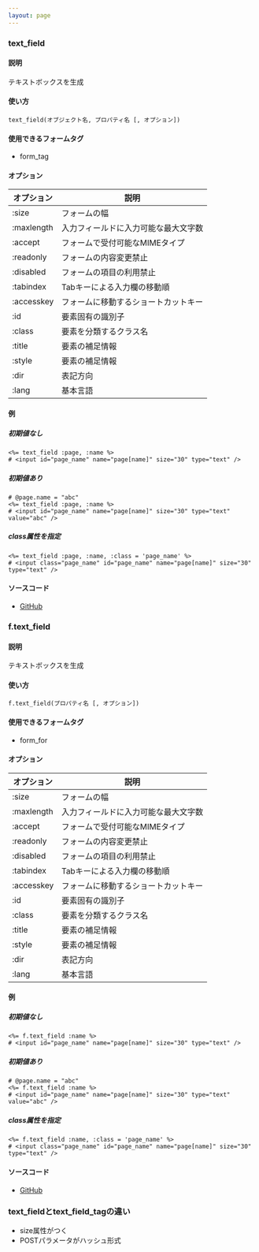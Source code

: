 ```yaml
---
layout: page
---
```

### text_field
#### 説明
テキストボックスを生成

#### 使い方
    text_field(オブジェクト名, プロパティ名 [, オプション])

#### 使用できるフォームタグ
* form_tag

#### オプション

オプション      | 説明
---------- | ------------------
:size      | フォームの幅
:maxlength | 入力フィールドに入力可能な最大文字数
:accept    | フォームで受付可能なMIMEタイプ
:readonly  | フォームの内容変更禁止
:disabled  | フォームの項目の利用禁止
:tabindex  | Tabキーによる入力欄の移動順
:accesskey | フォームに移動するショートカットキー
:id        | 要素固有の識別子
:class     | 要素を分類するクラス名
:title     | 要素の補足情報
:style     | 要素の補足情報
:dir       | 表記方向
:lang      | 基本言語

#### 例
##### 初期値なし
    <%= text_field :page, :name %>
    # <input id="page_name" name="page[name]" size="30" type="text" />

##### 初期値あり
    # @page.name = "abc"
    <%= text_field :page, :name %>
    # <input id="page_name" name="page[name]" size="30" type="text" value="abc" />

##### class属性を指定
    <%= text_field :page, :name, :class = 'page_name' %>
    # <input class="page_name" id="page_name" name="page[name]" size="30" type="text" />

#### ソースコード
* [GitHub](https://github.com/rails/rails/blob/477fae3eb3d3b3bfdbe28586fecb8578c0be4721/actionview/lib/action_view/helpers/form_helper.rb#L786)

### f.text_field
#### 説明
テキストボックスを生成

#### 使い方
    f.text_field(プロパティ名 [, オプション])

#### 使用できるフォームタグ
* form_for

#### オプション

オプション      | 説明
---------- | ------------------
:size      | フォームの幅
:maxlength | 入力フィールドに入力可能な最大文字数
:accept    | フォームで受付可能なMIMEタイプ
:readonly  | フォームの内容変更禁止
:disabled  | フォームの項目の利用禁止
:tabindex  | Tabキーによる入力欄の移動順
:accesskey | フォームに移動するショートカットキー
:id        | 要素固有の識別子
:class     | 要素を分類するクラス名
:title     | 要素の補足情報
:style     | 要素の補足情報
:dir       | 表記方向
:lang      | 基本言語

#### 例
##### 初期値なし
    <%= f.text_field :name %>
    # <input id="page_name" name="page[name]" size="30" type="text" />

##### 初期値あり
    # @page.name = "abc"
    <%= f.text_field :name %>
    # <input id="page_name" name="page[name]" size="30" type="text" value="abc" />

##### class属性を指定
    <%= f.text_field :name, :class = 'page_name' %>
    # <input class="page_name" id="page_name" name="page[name]" size="30" type="text" />

#### ソースコード
* [GitHub](https://github.com/rails/rails/blob/477fae3eb3d3b3bfdbe28586fecb8578c0be4721/actionview/lib/action_view/helpers/form_helper.rb#L786)

### text_fieldとtext_field_tagの違い
* size属性がつく
* POSTパラメータがハッシュ形式